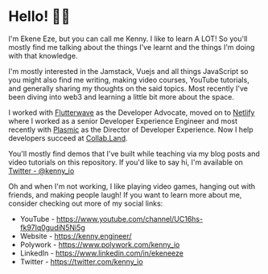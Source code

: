 # Hello! 👋🏽

I'm Ekene Eze, but you can call me Kenny. I like to learn A LOT! So you'll mostly find me talking about the things I've learnt and the things I'm doing with that knowledge.

I'm mostly interested in the Jamstack, Vuejs and all things JavaScript so you might also find me writing, making video courses, YouTube tutorials, and generally sharing my thoughts on the said topics. Most recently I've been diving into web3 and learning a little bit more about the space.

I worked with [Flutterwave](https://flutterwave.com/us) as the Developer Advocate, moved on to [Netlify](https://netlify.com/) where I worked as a senior Developer Experience Engineer and most recently with [Plasmic](https://plasmic.app) as the Director of Developer Experience. Now I help developers succeed at [Collab.Land](collab.land).

You'll mostly find demos that I've built while teaching via my blog posts and video tutorials on this repository. If you'd like to say hi, I'm available on [Twitter - @kenny_io](https://twitter.com/kenny_io) 

Oh and when I'm not working, I like playing video games, hanging out with friends, and making people laugh! If you want to learn more about me, consider checking out more of my social links:

* YouTube - https://www.youtube.com/channel/UC16hs-fk97lq0gudiN5Ni5g
* Website - https://kenny.engineer/
* Polywork - https://www.polywork.com/kenny_io
* LinkedIn - https://www.linkedin.com/in/ekeneeze
* Twitter - https://twitter.com/kenny_io
